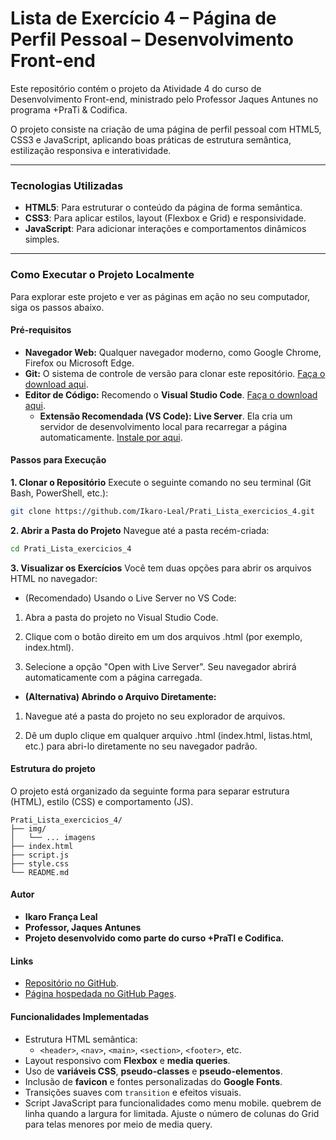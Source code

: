 # Lista de Exercício 4 – Página de Perfil Pessoal – Desenvolvimento Front-end

Este repositório contém o projeto da Atividade 4 do curso de Desenvolvimento Front-end, ministrado pelo Professor Jaques Antunes no programa +PraTi & Codifica.

O projeto consiste na criação de uma página de perfil pessoal com HTML5, CSS3 e JavaScript, aplicando boas práticas de estrutura semântica, estilização responsiva e interatividade.

---

### Tecnologias Utilizadas

- **HTML5**: Para estruturar o conteúdo da página de forma semântica.
- **CSS3**: Para aplicar estilos, layout (Flexbox e Grid) e responsividade.
- **JavaScript**: Para adicionar interações e comportamentos dinâmicos simples.

---

### Como Executar o Projeto Localmente

Para explorar este projeto e ver as páginas em ação no seu computador, siga os passos abaixo.

#### Pré-requisitos

* **Navegador Web:** Qualquer navegador moderno, como Google Chrome, Firefox ou Microsoft Edge.
* **Git:** O sistema de controle de versão para clonar este repositório. [Faça o download aqui](https://git-scm.com/).
* **Editor de Código:** Recomendo o **Visual Studio Code**. [Faça o download aqui](https://code.visualstudio.com/).
    * **Extensão Recomendada (VS Code):** **Live Server**. Ela cria um servidor de desenvolvimento local para recarregar a página automaticamente. [Instale por aqui](https://marketplace.visualstudio.com/items?itemName=ritwickdey.LiveServer).

#### Passos para Execução

**1. Clonar o Repositório** Execute o seguinte comando no seu terminal (Git Bash, PowerShell, etc.):

```bash
git clone https://github.com/Ikaro-Leal/Prati_Lista_exercicios_4.git
```
**2. Abrir a Pasta do Projeto** Navegue até a pasta recém-criada:

```bash
cd Prati_Lista_exercicios_4
```

**3. Visualizar os Exercícios** Você tem duas opções para abrir os arquivos HTML no navegador:

- (Recomendado) Usando o Live Server no VS Code:

1. Abra a pasta do projeto no Visual Studio Code.

2. Clique com o botão direito em um dos arquivos .html (por exemplo, index.html).

3. Selecione a opção "Open with Live Server". Seu navegador abrirá automaticamente com a página carregada.

- **(Alternativa) Abrindo o Arquivo Diretamente:**

1. Navegue até a pasta do projeto no seu explorador de arquivos.

2. Dê um duplo clique em qualquer arquivo .html (index.html, listas.html, etc.) para abri-lo diretamente no seu navegador padrão.


#### Estrutura do projeto

O projeto está organizado da seguinte forma para separar estrutura (HTML), estilo (CSS) e comportamento (JS).

```
Prati_Lista_exercicios_4/
├── img/
│   └── ... imagens
├── index.html
├── script.js
├── style.css
└── README.md
```

#### Autor

- **Ikaro França Leal**  
- **Professor, Jaques Antunes**
- **Projeto desenvolvido como parte do curso +PraTI e Codifica.**

#### Links

- [Repositório no GitHub](https://github.com/Ikaro-Leal/Prati_Lista_exercicios_4).
- [Página hospedada no GitHub Pages](https://ikaro-leal.github.io/Prati_Lista_exercicios_4/index.html).


#### Funcionalidades Implementadas

- Estrutura HTML semântica:
  - `<header>`, `<nav>`, `<main>`, `<section>`, `<footer>`, etc.
- Layout responsivo com **Flexbox** e **media queries**.
- Uso de **variáveis CSS**, **pseudo-classes** e **pseudo-elementos**.
- Inclusão de **favicon** e fontes personalizadas do **Google Fonts**.
- Transições suaves com `transition` e efeitos visuais.
- Script JavaScript para funcionalidades como menu mobile.
quebrem de linha quando a largura for limitada. Ajuste o número de colunas do
Grid para telas menores por meio de media query.
